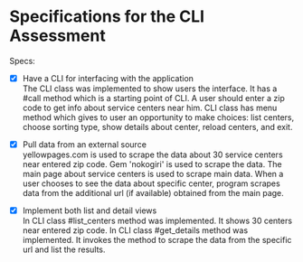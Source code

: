 # Specifications for the CLI Assessment

Specs:
- [x] Have a CLI for interfacing with the application  
The CLI class was implemented to show users the interface. It has a #call method which is a starting point of CLI. A user should enter a zip code to get info about service centers near him. CLI class has menu method which gives to user an opportunity to make choices: list centers, choose sorting type, show details about center, reload centers, and exit.

- [x] Pull data from an external source  
yellowpages.com is used to scrape the data about 30 service centers near entered zip code. Gem 'nokogiri' is used to scrape the data. The main page about service centers is used to scrape main data. When a user chooses to see the data about specific center, program scrapes data from the additional url (if available) obtained from the main page.

- [x] Implement both list and detail views  
In CLI class #list_centers method was implemented. It shows 30 centers near entered zip code.
In CLI class #get_details method was implemented. It invokes the method to scrape the data from the specific url and list the results.

